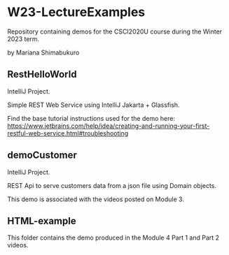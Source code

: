 # W23-LectureExamples

Repository containing demos for the CSCI2020U course during the Winter 2023 term.

by Mariana Shimabukuro

## RestHelloWorld
IntelliJ Project.

Simple REST Web Service using IntelliJ Jakarta + Glassfish. 

Find the base tutorial instructions used for the demo here: https://www.jetbrains.com/help/idea/creating-and-running-your-first-restful-web-service.html#troubleshooting

## demoCustomer
IntelliJ Project.

REST Api to serve customers data from a json file using Domain objects.

This demo is associated with the videos posted on Module 3.

## HTML-example

This folder contains the demo produced in the Module 4 Part 1 and Part 2 videos.
